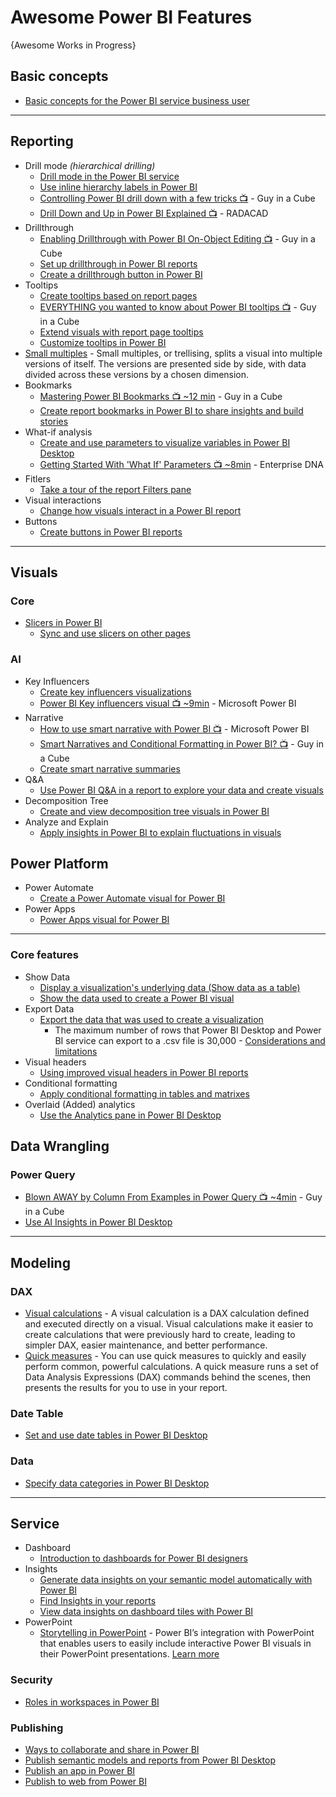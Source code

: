 # Awesome Power BI Features
{Awesome Works in Progress}

## Basic concepts
* [Basic concepts for the Power BI service business user](https://learn.microsoft.com/en-us/power-bi/consumer/end-user-basic-concepts)

-----

## Reporting
* Drill mode _(hierarchical drilling)_
  - [Drill mode in the Power BI service](https://learn.microsoft.com/en-us/power-bi/consumer/end-user-drill)
  - [Use inline hierarchy labels in Power BI](https://learn.microsoft.com/en-us/power-bi/create-reports/desktop-inline-hierarchy-labels)
  - [Controlling Power BI drill down with a few tricks 📺](https://www.youtube.com/watch?v=a8r7c9NnLFY) - Guy in a Cube
  - [Drill Down and Up in Power BI Explained 📺](https://www.youtube.com/watch?v=iUNrltJ8DUE) - RADACAD
* Drillthrough
  - [Enabling Drillthrough with Power BI On-Object Editing 📺](https://www.youtube.com/watch?v=eYxRHJ0hB_E) - Guy in a Cube
  - [Set up drillthrough in Power BI reports](https://learn.microsoft.com/en-us/power-bi/create-reports/desktop-drillthrough)
  - [Create a drillthrough button in Power BI](https://learn.microsoft.com/en-us/power-bi/create-reports/desktop-drill-through-buttons)
* Tooltips
  - [Create tooltips based on report pages](https://learn.microsoft.com/en-us/power-bi/create-reports/desktop-tooltips?tabs=powerbi-desktop)
  - [EVERYTHING you wanted to know about Power BI tooltips 📺](https://www.youtube.com/watch?v=z1Z1axRSMzM) - Guy in a Cube
  - [Extend visuals with report page tooltips](https://learn.microsoft.com/en-us/power-bi/guidance/report-page-tooltips)
  - [Customize tooltips in Power BI](https://learn.microsoft.com/en-us/power-bi/create-reports/desktop-custom-tooltips)
* [Small multiples](https://learn.microsoft.com/en-us/power-bi/visuals/power-bi-visualization-small-multiples) - Small multiples, or trellising, splits a visual into multiple versions of itself. The versions are presented side by side, with data divided across these versions by a chosen dimension.
* Bookmarks
  - [Mastering Power BI Bookmarks 📺 ~12 min](https://www.youtube.com/watch?v=xCMqWEvSkAs) - Guy in a Cube
  - [Create report bookmarks in Power BI to share insights and build stories](https://learn.microsoft.com/en-us/power-bi/create-reports/desktop-bookmarks?tabs=powerbi-desktop)
* What-if analysis
  - [Create and use parameters to visualize variables in Power BI Desktop](https://learn.microsoft.com/en-us/power-bi/transform-model/desktop-what-if)
  - [Getting Started With 'What If' Parameters 📺 ~8min](https://www.youtube.com/watch?v=vd-r2w0mkK4) - Enterprise DNA
* Fitlers
  - [Take a tour of the report Filters pane](https://learn.microsoft.com/en-us/power-bi/consumer/end-user-report-filter)
* Visual interactions
  - [Change how visuals interact in a Power BI report](https://learn.microsoft.com/en-us/power-bi/create-reports/service-reports-visual-interactions?tabs=powerbi-desktop)
* Buttons
  - [Create buttons in Power BI reports](https://learn.microsoft.com/en-us/power-bi/create-reports/desktop-buttons?tabs=powerbi-desktop)
-----

## Visuals
### Core
* [Slicers in Power BI](https://learn.microsoft.com/en-us/power-bi/visuals/power-bi-visualization-slicers?tabs=powerbi-desktop)
  - [Sync and use slicers on other pages](https://learn.microsoft.com/en-us/power-bi/visuals/power-bi-visualization-slicers?tabs=powerbi-desktop#sync-and-use-slicers-on-other-pages)
### AI
* Key Influencers
  - [Create key influencers visualizations](https://learn.microsoft.com/en-us/power-bi/visuals/power-bi-visualization-influencers)
  - [Power BI Key influencers visual 📺 ~9min](https://www.youtube.com/watch?v=fDb5zZ3xmxU) - Microsoft Power BI
* Narrative
  - [How to use smart narrative with Power BI 📺](https://www.youtube.com/watch?v=01UrT-z37sw) - Microsoft Power BI
  - [Smart Narratives and Conditional Formatting in Power BI? 📺](https://www.youtube.com/watch?v=ZaZyR3-1ru4) - Guy in a Cube
  - [Create smart narrative summaries](https://learn.microsoft.com/en-us/power-bi/visuals/power-bi-visualization-smart-narrative)
* Q&A
  - [Use Power BI Q&A in a report to explore your data and create visuals](https://learn.microsoft.com/en-us/power-bi/natural-language/power-bi-tutorial-q-and-a)
* Decomposition Tree
  - [Create and view decomposition tree visuals in Power BI](https://learn.microsoft.com/en-us/power-bi/visuals/power-bi-visualization-decomposition-tree)
* Analyze and Explain
  - [Apply insights in Power BI to explain fluctuations in visuals](https://learn.microsoft.com/en-us/power-bi/create-reports/desktop-insights)

## Power Platform 
* Power Automate
  - [Create a Power Automate visual for Power BI](https://learn.microsoft.com/en-us/power-bi/create-reports/power-bi-automate-visual?tabs=powerbi-desktop)
* Power Apps
  - [Power Apps visual for Power BI](https://learn.microsoft.com/en-us/power-apps/maker/canvas-apps/powerapps-custom-visual)    
-----

### Core features
* Show Data
  - [Display a visualization's underlying data (Show data as a table)](https://learn.microsoft.com/en-us/power-bi/visuals/service-reports-show-data)
  - [Show the data used to create a Power BI visual](https://learn.microsoft.com/en-us/power-bi/create-reports/end-user-show-data)
* Export Data
  - [Export the data that was used to create a visualization](https://learn.microsoft.com/en-us/power-bi/visuals/power-bi-visualization-export-data)
    - The maximum number of rows that Power BI Desktop and Power BI service can export to a .csv file is 30,000 - [Considerations and limitations](https://learn.microsoft.com/en-us/power-bi/visuals/power-bi-visualization-export-data?tabs=powerbi-desktop#considerations-and-limitations)
* Visual headers
  - [Using improved visual headers in Power BI reports](https://learn.microsoft.com/en-us/power-bi/create-reports/desktop-visual-elements-for-reports#using-improved-visual-headers-in-power-bi-reports)
* Conditional formatting
  - [Apply conditional formatting in tables and matrixes](https://learn.microsoft.com/en-us/power-bi/create-reports/desktop-conditional-table-formatting)
* Overlaid (Added) analytics
  - [Use the Analytics pane in Power BI Desktop](https://learn.microsoft.com/en-us/power-bi/transform-model/desktop-analytics-pane)

## Data Wrangling
### Power Query
* [Blown AWAY by Column From Examples in Power Query 📺 ~4min](https://www.youtube.com/watch?v=BSmmNgO_EOU) - Guy in a Cube
* [Use AI Insights in Power BI Desktop](https://learn.microsoft.com/en-us/power-bi/transform-model/desktop-ai-insights)

-----

## Modeling
### DAX
* [Visual calculations](https://learn.microsoft.com/en-us/power-bi/transform-model/desktop-visual-calculations-overview) - A visual calculation is a DAX calculation defined and executed directly on a visual. Visual calculations make it easier to create calculations that were previously hard to create, leading to simpler DAX, easier maintenance, and better performance.
* [Quick measures](https://learn.microsoft.com/en-us/power-bi/transform-model/desktop-quick-measures) - You can use quick measures to quickly and easily perform common, powerful calculations. A quick measure runs a set of Data Analysis Expressions (DAX) commands behind the scenes, then presents the results for you to use in your report. 

### Date Table
* [Set and use date tables in Power BI Desktop](https://learn.microsoft.com/en-us/power-bi/transform-model/desktop-date-tables)

### Data
* [Specify data categories in Power BI Desktop](https://learn.microsoft.com/en-us/power-bi/transform-model/desktop-data-categorization)

-----

## Service
* Dashboard
  - [Introduction to dashboards for Power BI designers](https://learn.microsoft.com/en-us/power-bi/create-reports/service-dashboards)
* Insights
  - [Generate data insights on your semantic model automatically with Power BI](https://learn.microsoft.com/en-us/power-bi/create-reports/service-insights)
  - [Find Insights in your reports](https://learn.microsoft.com/en-us/power-bi/create-reports/insights)
  - [View data insights on dashboard tiles with Power BI](https://learn.microsoft.com/en-us/power-bi/consumer/end-user-insights)
* PowerPoint
  - [Storytelling in PowerPoint](https://learn.microsoft.com/en-us/power-bi/collaborate-share/service-power-bi-powerpoint-add-in-about) - Power BI’s integration with PowerPoint that enables users to easily include interactive Power BI visuals in their PowerPoint presentations. [Learn more](https://powerbi.microsoft.com/en-us/blog/power-bi-march-2023-feature-summary/#post-22359-_Toc128998044)

### Security
* [Roles in workspaces in Power BI](https://learn.microsoft.com/en-us/power-bi/collaborate-share/service-roles-new-workspaces)

### Publishing
* [Ways to collaborate and share in Power BI](https://learn.microsoft.com/en-us/power-bi/collaborate-share/service-how-to-collaborate-distribute-dashboards-reports)
* [Publish semantic models and reports from Power BI Desktop](https://learn.microsoft.com/en-us/power-bi/create-reports/desktop-upload-desktop-files)
* [Publish an app in Power BI](https://learn.microsoft.com/en-us/power-bi/collaborate-share/service-create-distribute-apps)
* [Publish to web from Power BI](https://learn.microsoft.com/en-us/power-bi/collaborate-share/service-publish-to-web)
